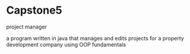 # Capstone5
project manager


a program written in java that manages and edits projects for a property development company using OOP fundamentals
